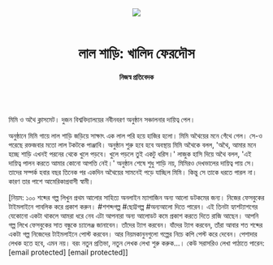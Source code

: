 <div align=center>
<img src=https://images.prothomalo.com/prothomalo-bangla/2021-01/1d75151c-eff9-4e9f-ac28-aebc4618d00f/palo_bangla_og.png />
<br><br>
<h1>লাল শাড়ি: খালিদ ফেরদৌস</h1> 
<h4>নিজস্ব প্রতিবেদক</h4>
<br><br>
</div>

মিমি ও অথৈ ক্লাসমেট। দুজন বিশ্ববিদ্যালয়ের নবীনবরণ অনুষ্ঠান সঞ্চালনার দায়িত্ব পেল।

অনুষ্ঠানে মিমি গায়ে লাল শাড়ি জড়িয়ে সাক্ষাৎ এক লাল পরি হয়ে হাজির হলো। মিমি অথৈয়ের মনে গেঁথে গেল। সে-ও পরেছে রক্তজবার মতো লাল টকটকে পাঞ্জাবি। অনুষ্ঠান শুরু হবে হবে অবস্থায় মিমি অথৈকে বলল, 'অথৈ, আমার মনে হচ্ছে শাড়ি এখনই পরনের থেকে খুলে পড়বে। খুলে পড়লে তুই একটু ধরিস।' লাজুক হাসি দিয়ে অথৈ বলল, 'এই দায়িত্ব পালন করতে আমার কোনো আপত্তি নেই।' অনুষ্ঠান শেষে শুধু শাড়ি নয়, মিমিরও দেখভালের দায়িত্ব পায় সে। তাদের সম্পর্ক হবার বছর তিনেক পর একদিন অথৈয়ের সামনেই পড়ে যাচ্ছিল মিমি। কিন্তু সে তাকে ধরতে পারল না। কারণ তার পাশে আমেরিকাপ্রবাসী স্বামী।

[নিয়ম: ১০০ শব্দের গল্প লিখুন প্রথম আলোর সাহিত্য অনলাইন ম্যাগাজিন অন্য আলো ডটকমের জন্য। নিজের ফেসবুকের টাইমলাইনে পাবলিক করে প্রকাশ করুন। #শশব্দগল্প #ছোট্টগল্প #অন্যআলো দিতে পারেন। এই তিনটা হ্যাশট্যাশগের যেকোনো একটা থাকলে আমরা ধরে নেব এটা আপনারা অন্য আলোডট কমে প্রকাশ করতে দিতে রাজি আছেন। আপনি গল্প লিখে ফেসবুকের সাত বন্ধুকে চ্যালেঞ্জ জানাবেন। তাঁদের ট্যাগ করবেন। যাঁদের ট্যাগ করবেন, তাঁরা আবার শত শব্দের একটা গল্প নিজেদের টাইমলাইনে পোস্ট করবেন। আর নিয়মকানুনগুলো গল্পের নিচে কপি পেস্ট করে দেবেন। পেশাদার লেখক হতে হবে, এমন নয়। বরং নতুন প্রতিভা, নতুন লেখক লেখা শুরু করুক...। কেউ সরাসরিও লেখা পাঠাতে পারেন: [email protected] [email protected]]

